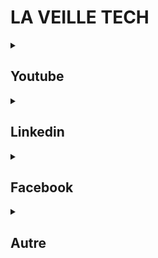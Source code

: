 # LA VEILLE TECH

<details>
  <summary><h2>Youtube</h2></summary>
  
- **TechWorld with Nana :** https://www.youtube.com/@TechWorldwithNana
  - Une chaine très solide, parfois un peu lourde, sur le devops en règle générale. Cela m'a beaucoup servi pour mettre en place un container docker téléchargeable directement via l'interface AWS. Très bien expliqué
- **Xavki :** https://www.youtube.com/@xavki
  - Du contenu très lourd sur le devops, qui part souvent de très loin pour expliquer quelque chose. Du contenu pertinent qui nécessite beaucoup de concentration! 
- **Garphikart :** https://www.youtube.com/@grafikart
  - Incontrounable. Des guides en français bien solides qui proposent vraiment de faire le tour de certaines tech 
- **Kodaps :** https://www.youtube.com/@kodaps_fr
  - Des vidéos plus légères mettants en scène des concepts clés. Du contenu appréciable à regarder tranquillement, de la vulgarisation informatique
- **Benjamin Code :** https://www.youtube.com/@BenjaminCode
  - Un pro du frontend en peu délirant, on aime ou on aime pas! C'est globalement du contenu assez léger, il propose des analyses intéressantes c'est avec sa chaine que j'ai découvert le site des awwwards
- **DevelopedByEd :** https://www.youtube.com/@developedbyed 
  - Autrefois Deved, propose des tips sympa pour le front. Globalement ses vidéos sont légères et ciblent du contenu toujours intéressant
- **Wawa Sensei :** https://www.youtube.com/@WawaSensei
  - Une personne que j'ai rencontré sur le groupe de dev facebook que j'administre. C'est une chaine devblog avec parfois des tutos. 
- **Donkey Geek :** https://www.youtube.com/@DonkeyGeek/videos
  - Une chaine autrefois exceptionnelle avec des supers tutos pour React. Je la mets ici vraiment juste pour la citer, il a rendu la majeure parti de son contenu payant sur Udemy. C'est une valeure sûre !
- **TonyGo :** https://www.youtube.com/@tonygo
  - La chaine d'une personne très sympa que j'ai rencontré sur linkedin, c'est un devblog avec quelques tutos où il se positionne en junior coaché par un pro.  
- **La minute agile :** https://www.youtube.com/@LaMinuteAgile
  - Contenu assez généraliste et bien présenté. Il va au dela du dev et traite de plein de sujets autour de la tech  
- **Ben Open :** https://www.youtube.com/@BenOpen
  - J'y ai suivi sa formation complète sur API Platform. J'ai même pu échanger en direct avec lui sur discord, il a pris le temps de reprendre mon projet de me montrer directement quelques tips. Un vrai mentor!
- **CaptainDev :** https://www.youtube.com/@CaptainDev404
  - Il me semble bien que c'est du 100% devblog ici. C'est intéressant pour se positionner dans le milieu, pour s'auto-évaluer, ou simplement voir comment ça se passe ailleurs
- **Lior Chamla :** https://www.youtube.com/@LiorCHAMLA 
  - Le développeur fou! Du backend symfony principalement et du React, on très bon prof qui maintient ses élèves éveillés  
- **The Coding Train :** https://www.youtube.com/@TheCodingTrain
  - Bien qu'il fasse essentiellement la promotion de P5, il propose beaucoup de concept proprement schématisés qui permettent de comprendre certains algo. Et puis.. il est marrant
- **DevTheory :** https://www.youtube.com/@DevTheory
  - Gravite autour de JS, des vidéos relativement courtes et accessibles. C'est globalement du tutoriel léger, de la lecture de patchnote, de l'actu...
- **Pierre Giraud :** https://www.youtube.com/@PierreGiraudcom
  - Une des premières chaines sur lesquelles je suis allé. Des tutos très approfondis et bien expliqués.
- **Cocadmin :** https://www.youtube.com/@cocadmin
  - Très pratique pour prendre en main Docker, sinon c'est globalement de la vulgarisation informatique. On y apprend quelques news, quelques stories sur les grandes figures de la tech. Une chaine légère et intéressante 
- **Micode :** https://www.youtube.com/@Micode
  - Pas vraiment de la veille tech à proprement parlé, c'est plus du divertissement mais il y a parfois quelques infos intéressantes sur l'actu. Du contenu Léger
  
</details>

<details>
  <summary><h2>Linkedin</h2></summary>
  
> Queques personnes à suivre
>  
> [En cours d'édition..]
  
- **Alysone Neyret :** Très accès sur l'encadrement de junior et la reconversion pro
- **Pierre Ricard :** Un junior avec du peps qui partage plusieurs fois par semaine ce qu'il découvre
- **Sylvain Bastid :** Le batman de linkedin, il débat souvent publiquement et c'est interessant de suivre les conversations
- **Rudy Onfroy :** De chez Capcar, présente beaucoup de concepts autour du developpement d'application et parfois plus large
- **François Pelletier :** Touche un peu à tout
- Et d'autres : **Joel Chrabie**, **Martin siesse**, **Victor billette de villemeur**...
  
</details>

<details>
  <summary><h2>Facebook</h2></summary>
  
- **Le groupe "Programmation france" :** https://www.facebook.com/groups/programmation.france
  - Je suis l'unique modérateur de ce groupe de plus de 7000 personnes, j'épaule l'admin dans la gestion de celui ci. J'y vois passer tout un tas de choses et parfois, prendre le temps d'aider quelqu'un me permet de découvrir des choses.
- **La page "Programmez" :** https://www.facebook.com/Programmez (Ainsi que le page **Developpez** qui ne publie malheureusement plus ... )
  - Publication générale de contenu toujours pertinent
- Il y a des pages comme **les joies du code** ou **I am Programmer,I have no life** qui sont surtout là à but humouristique mais qui partagent quand même des informations incontournables quand il y a un évenement de grosse ampleur
  
</details>
  
<details>
  <summary><h2>Autre</h2></summary>
  
> [En cours d'édition..]
  
</details>
